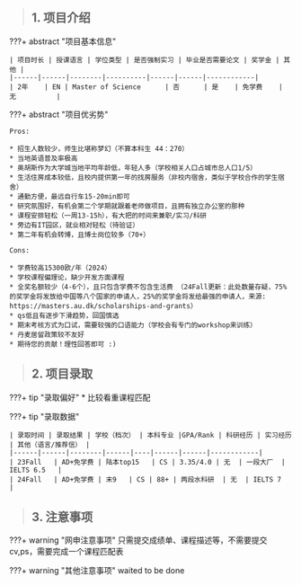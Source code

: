 > ## **1. 项目介绍**

???+ abstract "项目基本信息" 

    | 项目时长 | 授课语言 | 学位类型 | 是否强制实习 | 毕业是否需要论文 | 奖学金 | 其他 |
    |------|------|--------|----------|------|------|------------|
    | 2年    | EN | Master of Science      | 否      | 是    | 免学费    | 无          |

???+ abstract "项目优劣势" 

    Pros:

    * 招生人数较少，师生比堪称梦幻（不算本科生 44：270）
    * 当地英语普及率极高
    * 奥胡斯作为大学城当地平均年龄低，年轻人多（学校相关人口占城市总人口1/5）
    * 生活住房成本较低，且校内提供第一年的找房服务（非校内宿舍，类似于学校合作的学生宿舍）
    * 通勤方便，最远自行车15-20min即可
    * 研究氛围好，有机会第二个学期就跟着老师做项目，且拥有独立办公室的那种
    * 课程安排轻松（一周13-15h），有大把的时间来兼职/实习/科研
    * 旁边有IT园区，就业相对轻松（待验证）
    * 第二年有机会转博，且博士岗位较多（70+）
    
    Cons:

    * 学费较高15300欧/年（2024）
    * 学校课程偏理论，缺少开发方面课程
    * 全奖名额较少（4-6个），且只包含学费不包含生活费 （24Fall更新：此处数量存疑，75%的奖学金将发放给中国等八个国家的申请人，25%的奖学金将发给最强的申请人，来源: https://masters.au.dk/scholarships-and-grants）
    * qs低且有逐步下滑趋势，回国慎选
    * 期末考核方式为口试，需要较强的口语能力（学校会有专门的workshop来训练）
    * 丹麦居留政策较不友好
    * 期待您的贡献！理性回答即可 :)

> ## **2. 项目录取**

???+ tip "录取偏好"
    * 比较看重课程匹配

???+ tip "录取数据"

    | 录取时间 | 录取结果 | 学校（档次） | 本科专业 |GPA/Rank | 科研经历 | 实习经历 | 其他（语言/推荐信） |
    |------|------|--------|------|----|------|------|------------|
    | 23Fall   | AD+免学费 | 陆本top15   | CS | 3.35/4.0 | 无  | 一段大厂  | IELTS 6.5   |
    | 24Fall   | AD+免学费 | 末9   | CS | 88+ | 两段水科研  | 无  | IELTS 7   |


> ## **3. 注意事项**

???+ warning "网申注意事项"
     只需提交成绩单、课程描述等，不需要提交cv,ps，需要完成一个课程匹配表

???+ warning "其他注意事项"
    waited to be done

